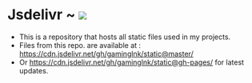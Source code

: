 # Jsdelivr      ~ [![](https://data.jsdelivr.com/v1/package/gh/gaminglnk/static/badge)](https://www.jsdelivr.com/package/gh/gaminglnk/static)
- This is a repository that hosts all static files used in my projects.
- Files from this repo. are available at : https://cdn.jsdelivr.net/gh/gaminglnk/static@master/
- Or https://cdn.jsdelivr.net/gh/gaminglnk/static@gh-pages/ for latest updates.

